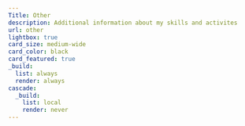 ```yaml
---
Title: Other
description: Additional information about my skills and activites
url: other
lightbox: true
card_size: medium-wide
card_color: black
card_featured: true
_build:
  list: always
  render: always
cascade:
  _build:
    list: local
    render: never
---
```

